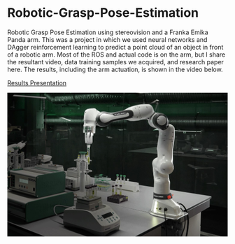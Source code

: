 # Robotic-Grasp-Pose-Estimation
Robotic Grasp Pose Estimation using stereovision and a Franka Emika Panda arm. This was a project in which we used neural networks and DAgger reinforcement learning to predict a point cloud of an object in front of a robotic arm. Most of the ROS and actual code is on the arm, but I share the resultant video, data training samples we acquired, and research paper here. The results, including the arm actuation, is shown in the video below.

[Results Presentation](https://www.youtube.com/watch?v=X4GmfFWVYsQ)

![Arm in question](arm.jpeg)
